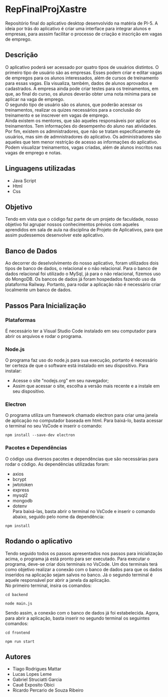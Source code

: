 # RepFinalProjXastre
Repositório final do aplicativo desktop desenvolvido na matéria de PI-5. A ideia por trás do aplicativo é criar uma interface para integrar alunos e empresas, para asssim facilitar o processo de criação e inscrição em vagas de emprego.

## Descrição
O aplicativo poderá ser acessado por quatro tipos de usuários distintos. O primeiro tipo de usuário são as empresas. Esses podem criar e editar vagas de empregos para os alunos interessados, além de cursos de treinamento para essas vagas. Ela visualiza, também, dados de alunos aprovados e cadastrados. A empresa ainda pode criar testes para os treinamentos, em que, ao final do curso, os alunos deverão obter uma nota mínima para se aplicar na vaga de emprego.<br>O segundo tipo de usuário são os alunos, que poderão acessar os treinamentos, realizar os quizes necessários para a conclusão do treinamento e se inscrever em vagas de emprego.<br>Ainda existem os mentores, que são aqueles responsáveis por aplicar os treinamentos. Tem informações do desempenho do aluno nas atividades.<br>Por fim, existem os admnistradores, que não se tratam especificamente de usuários, mas sim de admnistradores do aplicativo. Os administradores são aqueles que tem menor restrição de acesso as informações do aplicativo. Podem visualizar treinamentos, vagas criadas, além de alunos inscritos nas vagas de emprego e notas.

## Linguagens utilizadas
* Java Script
* Html
* Css

## Objetivo
Tendo em vista que o código faz parte de um projeto de faculdade, nosso objetivo foi agrupar nossos conhecimentos prévios com aqueles aprendidos em sala de aula na disciplina de Projeto de Aplicativos, para que assim pudessemos desenvolver este aplicativo.

## Banco de Dados
Ao decorrer do deselvolvimento do nosso aplicativo, foram utilizados dois tipos de banco de dados, o relacional e o não relacional. Para o banco de dados relacional foi utilizado o MySql, já para o não relacional, fizemos uso do MongoDB. Os bancos de dados já foram hospedados fazendo uso da plataforma Railway. Portanto, para rodar a aplicação não é necessário criar localmente um banco de dados.

## Passos Para Inicialização
### Plataformas
É necessário ter a Visual Studio Code instalado em seu computador para abrir os arquivos e rodar o programa.
### Node.js
O programa faz uso do node.js para sua execução, portanto é necessário ter certeza de que o software está instalado em seu dispositivo. Para instalar:
* Acesse o site "nodejs.org" em seu navegador;
* Assim que acessar o site, escolha a versão mais recente e a instale em seu dispositivo.
### Electron
O programa utiliza um framework chamado electron para criar uma janela de aplicação no computador baseada em html. Para baixá-lo, basta acessar o terminal no seu VsCode e inserir o comando: 
```
npm install --save-dev electron
```
### Pacotes e Dependências
O código usa diversos pacotes e dependências que são necessárias para rodar o código. As dependências utilizadas foram:
* axios
* bcrypt
* jwtotoken
* express
* mysql2
* mongodb
* dotenv<br>
Para baixá-las, basta abrir o terminal no VsCode e inserir o comando abaixo, seguido pelo nome da dependência:
```
npm install 
```

## Rodando o aplicativo
Tendo seguido todos os passos apresentados nos passos para inicialização acima, o programa já está pronto para ser executado. Para executar o programa, deve-se criar dois terminais no VsCode. Um dos terminais terá como objetivo realizar a conexão com o banco de dados para que os dados inseridos na aplicação sejam salvos no banco. Já o segundo terminal é aquele responsável por abrir a janela da aplicação.<br>No primeiro terminal, insira os comandos: 
```
cd backend
```
```
node main.js
```
Sendo assim, a conexão com o banco de dados já foi estabelecida. Agora, para abrir a aplicação, basta inserir no segundo terminal os seguintes comandos:
```
cd frontend
```
```
npm run start
```

## Autores
* Tiago Rodrigues Mattar
* Lucas Lopes Leme
* Gabriel Struciatti Garcia
* Cauê Exposito Obici
* Ricardo Percario de Souza Ribeiro
